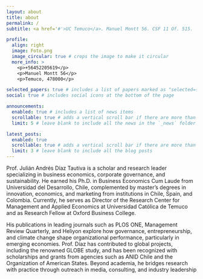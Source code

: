 ```yaml
---
layout: about
title: about
permalink: /
subtitle: <a href='#'>UC Temuco</a>. Manuel Montt 56. CSF 11 Of. 515.

profile:
  align: right
  image: Foto.png
  image_circular: true # crops the image to make it circular
  more_info: >
    <p>+56452205619</p>
    <p>Manuel Montt 56</p>
    <p>Temuco, 478000</p>

selected_papers: true # includes a list of papers marked as "selected={true}"
social: true # includes social icons at the bottom of the page

announcements:
  enabled: true # includes a list of news items
  scrollable: true # adds a vertical scroll bar if there are more than 3 news items
  limit: 5 # leave blank to include all the news in the `_news` folder

latest_posts:
  enabled: true
  scrollable: true # adds a vertical scroll bar if there are more than 3 new posts items
  limit: 3 # leave blank to include all the blog posts
---
```


Prof. Julián Andrés Díaz Tautiva is a scholar and research leader specializing in business economics, corporate governance, and sustainability. He earned his Ph.D. in Business Economics Cum Laude from Universidad del Desarrollo, Chile, complemented by master’s degrees in innovation, economics, and marketing from institutions in Chile, Spain, and Colombia. Currently, he serves as Director of the Research Center for Management and Applied Economics at Universidad Católica de Temuco and as Research Fellow at Oxford Business College.

His publications in leading journals such as PLOS ONE, Management Review Quarterly, and Heliyon explore how governance, entrepreneurship, and climate change shape organizational performance, particularly in emerging economies. Prof. Díaz has contributed to global projects, including the renowned GLOBE study, and has been recognized with scholarships and grants from agencies such as ANID Chile and the Organization of American States. Beyond academia, he bridges research with practice through outreach in media, consulting, and industry leadership
